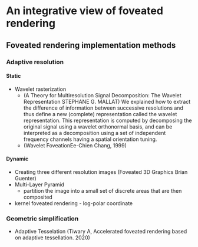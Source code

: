 # An integrative view of foveated rendering
## Foveated rendering implementation methods
### Adaptive resolution
#### Static
- Wavelet rasterization
    -   (A Theory for Multiresolution Signal Decomposition:
The Wavelet Representation
STEPHANE G. MALLAT) We explained how to extract the
difference of information between successive resolutions
and thus define a new (complete) representation called the
wavelet representation. This representation is computed
by decomposing the original signal using a wavelet orthonormal basis, and can be interpreted as a decomposition using a set of independent frequency channels having
a spatial orientation tuning.
    - (Wavelet FoveationEe-Chien Chang, 1999)

#### Dynamic

- Creating three different resolution images (Foveated 3D Graphics Brian Guenter)
- Multi-Layer Pyramid
    - partition the image into a small
set of discrete areas that are then composited
- kernel foveated rendering - log-polar coordinate

### Geometric simplification

- Adaptive Tesselation (Tiwary A, Accelerated foveated rendering based
on adaptive tessellation. 2020)